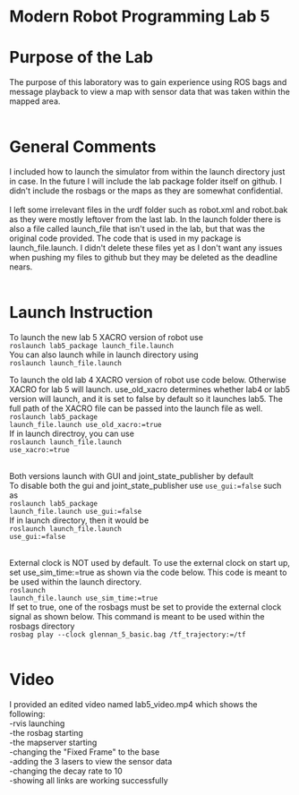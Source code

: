 <h1>Modern Robot Programming Lab 5</h1>
<h1>Purpose of the Lab</h1>
The purpose of this laboratory was to gain experience using ROS bags and message playback to view a map with sensor data that was taken within the mapped area. <br><br>

<h1>General Comments</h1>
I included how to launch the simulator from within the launch directory just in case. In the future I will include the lab package folder itself on github. I didn't include the rosbags or the maps as they are somewhat confidential. <br> <br>
I left some irrelevant files in the urdf folder such as robot.xml and robot.bak as they were mostly leftover from the last lab. In the launch folder there is also a file called launch_file that isn't used in the lab, but that was the original code provided. The code that is used in my package is launch_file.launch. I didn't delete these files yet as I don't want any issues when pushing my files to github but they may be deleted as the deadline nears.<br><br>

<h1>Launch Instruction</h1>
To launch the new lab 5 XACRO version of robot use <br>
<code>roslaunch lab5_package launch_file.launch</code><br>
You can also launch while in launch directory using <br>
<code>roslaunch launch_file.launch</code>

To launch the old lab 4 XACRO version of robot use code below. Otherwise XACRO for lab 5 will launch. use_old_xacro determines whether lab4 or lab5 version will launch, and it is set to false by default so it launches lab5. The full path of the XACRO file can be passed into the launch file as well. <br>
<code>roslaunch lab5_package launch_file.launch use_old_xacro:=true</code><br>
If in launch directroy, you can use <br>
<code>roslaunch launch_file.launch use_xacro:=true</code><br><br>

Both versions launch with GUI and joint_state_publisher by default<br>
To disable both the gui and joint_state_publisher use <code>use_gui:=false</code> such as<br>
<code>roslaunch lab5_package launch_file.launch use_gui:=false</code><br>
If in launch directory, then it would be <br>
<code>roslaunch launch_file.launch use_gui:=false</code> <br><br>

External clock is NOT used by default. To use the external clock on start up, set use_sim_time:=true as shown via the code below. This code is meant to be used within the launch directory. <br>
<code>roslaunch launch_file.launch use_sim_time:=true</code> <br>
If set to true, one of the rosbags must be set to provide the external clock signal as shown below. This command is meant to be used within the rosbags directory<br>
<code>rosbag play --clock glennan_5_basic.bag /tf_trajectory:=/tf</code> <br><br>

<h1>Video</h1>
I provided an edited video named lab5_video.mp4 which shows the following: <br>
-rvis launching <br>
-the rosbag starting <br>
-the mapserver starting<br>
-changing the "Fixed Frame" to the base<br>
-adding the 3 lasers to view the sensor data<br>
-changing the decay rate to 10<br>
-showing all links are working successfully



